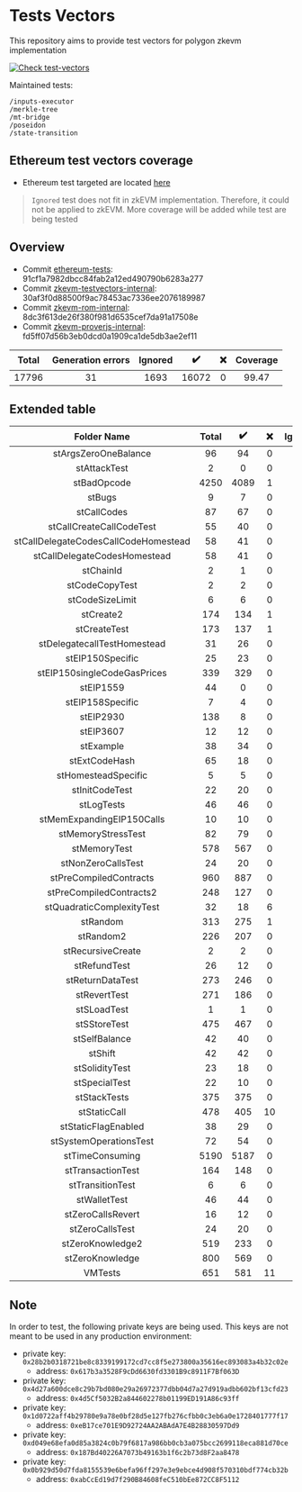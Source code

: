 # Tests Vectors
This repository aims to provide test vectors for polygon zkevm implementation

[![Check test-vectors](https://github.com/0xPolygonHermez/zkevm-testvectors/actions/workflows/main.yaml/badge.svg)](https://github.com/0xPolygonHermez/zkevm-testvectors/actions/workflows/main.yaml)

Maintained tests:

```
/inputs-executor
/merkle-tree
/mt-bridge
/poseidon
/state-transition
```

## Ethereum test vectors coverage
- Ethereum test targeted are located [here](https://github.com/0xPolygonHermez/ethereum-tests/tree/test-vectors)
> `Ignored` test does not fit in zkEVM implementation. Therefore, it could not be applied to zkEVM.
> More coverage will be added while test are being tested

## Overview
- Commit [ethereum-tests](https://github.com/0xPolygonHermez/ethereum-tests/tree/test-vectors): 91cf1a7982dbcc84fab2a12ed490790b6283a277
- Commit [zkevm-testvectors-internal](https://github.com/0xPolygonHermez/zkevm-testvectors-internal): 30af3f0d88500f9ac78453ac7336ee2076189987
- Commit [zkevm-rom-internal](https://github.com/0xPolygonHermez/zkevm-rom-internal): 8dc3f613de26f380f981d6535cef7da91a17508e
- Commit [zkevm-proverjs-internal](https://github.com/0xPolygonHermez/zkevm-proverjs-internal): fd5ff07d56b3eb0dcd0a1909ca1de5db3ae2ef11

| Total | Generation errors | Ignored | :heavy_check_mark: | :x: | Coverage |
|:-----:|:-----------------:|:-------:|:------------------:|:---:|:--------:|
| 17796	|         31        |	  1693	|        16072       |  0  |   99.47  |


## Extended table

|             Folder Name              | Total | :heavy_check_mark: | :x: | Ignored |  Cov   |
|:------------------------------------:|:-----:|:------------------:|:---:|:-------:|:------:|
|         stArgsZeroOneBalance         |  96   |         94         |  0  |    2    | 100.00 |
|             stAttackTest             |   2   |         0          |  0  |    2    | 100.00 |
|             stBadOpcode              | 4250  |        4089        |  1  |   160   | 99.98  |
|                stBugs                |   9   |         7          |  0  |    2    | 100.00 |
|             stCallCodes              |  87   |         67         |  0  |   20    | 100.00 |
|       stCallCreateCallCodeTest       |  55   |         40         |  0  |   15    | 100.00 |
| stCallDelegateCodesCallCodeHomestead |  58   |         41         |  0  |   17    | 100.00 |
|     stCallDelegateCodesHomestead     |  58   |         41         |  0  |   17    | 100.00 |
|              stChainId               |   2   |         1          |  0  |    1    | 100.00 |
|            stCodeCopyTest            |   2   |         2          |  0  |    0    | 100.00 |
|           stCodeSizeLimit            |   6   |         6          |  0  |    0    | 100.00 |
|              stCreate2               |  174  |        134         |  1  |   39    | 99.26  |
|             stCreateTest             |  173  |        137         |  1  |   35    | 99.28  |
|     stDelegatecallTestHomestead      |  31   |         26         |  0  |    5    | 100.00 |
|           stEIP150Specific           |  25   |         23         |  0  |    2    | 100.00 |
|     stEIP150singleCodeGasPrices      |  339  |        329         |  0  |   10    | 100.00 |
|              stEIP1559               |  44   |         0          |  0  |   44    | 100.00 |
|           stEIP158Specific           |   7   |         4          |  0  |    3    | 100.00 |
|              stEIP2930               |  138  |         8          |  0  |   130   | 100.00 |
|              stEIP3607               |  12   |         12         |  0  |    0    | 100.00 |
|              stExample               |  38   |         34         |  0  |    4    | 100.00 |
|            stExtCodeHash             |  65   |         18         |  0  |   47    | 100.00 |
|         stHomesteadSpecific          |   5   |         5          |  0  |    0    | 100.00 |
|            stInitCodeTest            |  22   |         20         |  0  |    2    | 100.00 |
|              stLogTests              |  46   |         46         |  0  |    0    | 100.00 |
|      stMemExpandingEIP150Calls       |  10   |         10         |  0  |    0    | 100.00 |
|          stMemoryStressTest          |  82   |         79         |  0  |    3    | 100.00 |
|             stMemoryTest             |  578  |        567         |  0  |   11    | 100.00 |
|          stNonZeroCallsTest          |  24   |         20         |  0  |    4    | 100.00 |
|        stPreCompiledContracts        |  960  |        887         |  0  |   73    | 100.00 |
|       stPreCompiledContracts2        |  248  |        127         |  0  |   121   | 100.00 |
|      stQuadraticComplexityTest       |  32   |         18         |  6  |    8    | 75.00  |
|               stRandom               |  313  |        275         |  1  |   37    | 99.64  |
|              stRandom2               |  226  |        207         |  0  |   19    | 100.00 |
|          stRecursiveCreate           |   2   |         2          |  0  |    0    | 100.00 |
|             stRefundTest             |  26   |         12         |  0  |   14    | 100.00 |
|           stReturnDataTest           |  273  |        246         |  0  |   27    | 100.00 |
|             stRevertTest             |  271  |        186         |  0  |   85    | 100.00 |
|             stSLoadTest              |   1   |         1          |  0  |    0    | 100.00 |
|             stSStoreTest             |  475  |        467         |  0  |    8    | 100.00 |
|            stSelfBalance             |  42   |         40         |  0  |    2    | 100.00 |
|               stShift                |  42   |         42         |  0  |    0    | 100.00 |
|            stSolidityTest            |  23   |         18         |  0  |    5    | 100.00 |
|            stSpecialTest             |  22   |         10         |  0  |   12    | 100.00 |
|             stStackTests             |  375  |        375         |  0  |    0    | 100.00 |
|             stStaticCall             |  478  |        405         | 10  |   63    | 97.59  |
|         stStaticFlagEnabled          |  38   |         29         |  0  |    9    | 100.00 |
|        stSystemOperationsTest        |  72   |         54         |  0  |   18    | 100.00 |
|           stTimeConsuming            | 5190  |        5187        |  0  |    3    | 100.00 |
|          stTransactionTest           |  164  |        148         |  0  |   16    | 100.00 |
|           stTransitionTest           |   6   |         6          |  0  |    0    | 100.00 |
|             stWalletTest             |  46   |         44         |  0  |    2    | 100.00 |
|          stZeroCallsRevert           |  16   |         12         |  0  |    4    | 100.00 |
|           stZeroCallsTest            |  24   |         20         |  0  |    4    | 100.00 |
|           stZeroKnowledge2           |  519  |        233         |  0  |   286   | 100.00 |
|           stZeroKnowledge            |  800  |        569         |  0  |   231   | 100.00 |
|               VMTests                |  651  |        581         | 11  |   59    | 98.14  |


## Note
In order to test, the following private keys are being used. This keys are not meant to be used in any production environment:
- private key: `0x28b2b0318721be8c8339199172cd7cc8f5e273800a35616ec893083a4b32c02e`
  - address: `0x617b3a3528F9cDd6630fd3301B9c8911F7Bf063D`
- private key: `0x4d27a600dce8c29b7bd080e29a26972377dbb04d7a27d919adbb602bf13cfd23`
  - address: `0x4d5Cf5032B2a844602278b01199ED191A86c93ff`
- private key: `0x1d0722aff4b29780e9a78e0bf28d5e127fb276cfbb0c3eb6a0e1728401777f17`
  - address: `0xeB17ce701E9D92724AA2ABAdA7E4B28830597Dd9`
- private key: `0xd049e68efa0d85a3824c0b79f6817a986bb0cb3a075bcc2699118eca881d70ce`
  - address: `0x187Bd40226A7073b49163b1f6c2b73d8F2aa8478`
- private key: `0x0b929d50d7fda8155539e6befa96ff297e3e9ebce4d908f570310bdf774cb32b`
  - address: `0xabCcEd19d7f290B84608feC510bEe872CC8F5112`

